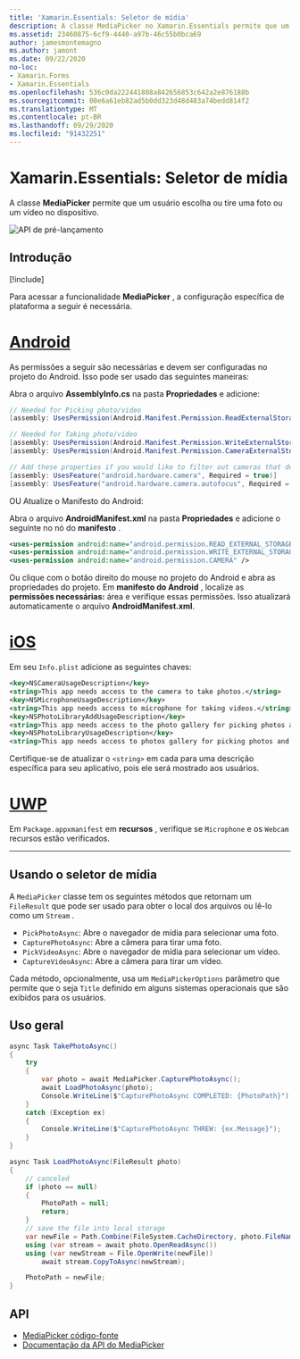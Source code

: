 ```yaml
---
title: 'Xamarin.Essentials: Seletor de mídia'
description: A classe MediaPicker no Xamarin.Essentials permite que um usuário escolha ou tire uma foto ou um vídeo no dispositivo.
ms.assetid: 23460875-6cf9-4440-a97b-46c55b0bca69
author: jamesmontemagno
ms.author: jamont
ms.date: 09/22/2020
no-loc:
- Xamarin.Forms
- Xamarin.Essentials
ms.openlocfilehash: 536c0da222441808a842656853c642a2e876188b
ms.sourcegitcommit: 00e6a61eb82ad5b0dd323d48d483a74bedd814f2
ms.translationtype: MT
ms.contentlocale: pt-BR
ms.lasthandoff: 09/29/2020
ms.locfileid: "91432251"
---
```

# <a name="no-locxamarinessentials-media-picker"></a>Xamarin.Essentials: Seletor de mídia

A classe **MediaPicker** permite que um usuário escolha ou tire uma foto ou um vídeo no dispositivo.

![API de pré-lançamento](~/media/shared/preview.png)

## <a name="get-started"></a>Introdução

[!include[](~/essentials/includes/get-started.md)]

Para acessar a funcionalidade **MediaPicker** , a configuração específica de plataforma a seguir é necessária.

# <a name="android"></a>[Android](#tab/android)

As permissões a seguir são necessárias e devem ser configuradas no projeto do Android. Isso pode ser usado das seguintes maneiras:

Abra o arquivo **AssemblyInfo.cs** na pasta **Propriedades** e adicione:

```csharp
// Needed for Picking photo/video
[assembly: UsesPermission(Android.Manifest.Permission.ReadExternalStorage)]

// Needed for Taking photo/video
[assembly: UsesPermission(Android.Manifest.Permission.WriteExternalStorage)]
[assembly: UsesPermission(Android.Manifest.Permission.CameraExternalStorage)]

// Add these properties if you would like to filter out cameras that do not have cameras or set to false to make them optional
[assembly: UsesFeature("android.hardware.camera", Required = true)]
[assembly: UsesFeature("android.hardware.camera.autofocus", Required = true)]
```

OU Atualize o Manifesto do Android:

Abra o arquivo **AndroidManifest.xml** na pasta **Propriedades** e adicione o seguinte no nó do **manifesto** .

```xml
<uses-permission android:name="android.permission.READ_EXTERNAL_STORAGE" />
<uses-permission android:name="android.permission.WRITE_EXTERNAL_STORAGE" />
<uses-permission android:name="android.permission.CAMERA" />
```

Ou clique com o botão direito do mouse no projeto do Android e abra as propriedades do projeto. Em **manifesto do Android** , localize as **permissões necessárias:** área e verifique essas permissões. Isso atualizará automaticamente o arquivo **AndroidManifest.xml**.

# <a name="ios"></a>[iOS](#tab/ios)

Em seu `Info.plist` adicione as seguintes chaves:

```xml
<key>NSCameraUsageDescription</key>
<string>This app needs access to the camera to take photos.</string>
<key>NSMicrophoneUsageDescription</key>
<string>This app needs access to microphone for taking videos.</string>
<key>NSPhotoLibraryAddUsageDescription</key>
<string>This app needs access to the photo gallery for picking photos and videos.</string>
<key>NSPhotoLibraryUsageDescription</key>
<string>This app needs access to photos gallery for picking photos and videos.</string>
```

Certifique-se de atualizar o `<string>` em cada para uma descrição específica para seu aplicativo, pois ele será mostrado aos usuários.

# <a name="uwp"></a>[UWP](#tab/uwp)

Em `Package.appxmanifest` em **recursos** , verifique se `Microphone` e os `Webcam` recursos estão verificados.

-----

## <a name="using-media-picker"></a>Usando o seletor de mídia

A `MediaPicker` classe tem os seguintes métodos que retornam um `FileResult` que pode ser usado para obter o local dos arquivos ou lê-lo como um `Stream` .

* `PickPhotoAsync`: Abre o navegador de mídia para selecionar uma foto.
* `CapturePhotoAsync`: Abre a câmera para tirar uma foto.
* `PickVideoAsync`: Abre o navegador de mídia para selecionar um vídeo.
* `CaptureVideoAsync`: Abre a câmera para tirar um vídeo.

Cada método, opcionalmente, usa um `MediaPickerOptions` parâmetro que permite que o seja `Title` definido em alguns sistemas operacionais que são exibidos para os usuários.

## <a name="general-usage"></a>Uso geral

```csharp
async Task TakePhotoAsync()
{
    try
    {
        var photo = await MediaPicker.CapturePhotoAsync();
        await LoadPhotoAsync(photo);
        Console.WriteLine($"CapturePhotoAsync COMPLETED: {PhotoPath}");
    }
    catch (Exception ex)
    {
        Console.WriteLine($"CapturePhotoAsync THREW: {ex.Message}");
    }
}

async Task LoadPhotoAsync(FileResult photo)
{
    // canceled
    if (photo == null)
    {
        PhotoPath = null;
        return;
    }
    // save the file into local storage
    var newFile = Path.Combine(FileSystem.CacheDirectory, photo.FileName);
    using (var stream = await photo.OpenReadAsync())
    using (var newStream = File.OpenWrite(newFile))
        await stream.CopyToAsync(newStream);

    PhotoPath = newFile;
}
```


## <a name="api"></a>API

- [MediaPicker código-fonte](https://github.com/xamarin/Essentials/tree/main/Xamarin.Essentials/MediaPicker)
- [Documentação da API do MediaPicker](xref:Xamarin.Essentials.MediaPicker)
